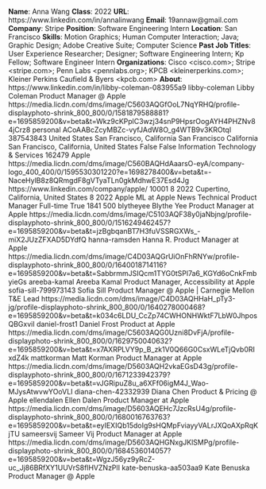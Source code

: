 **Name**: Anna Wang
**Class**: 2022
**URL**: https://www\.linkedin\.com/in/annalinwang
**Email**: 19annaw@gmail\.com
**Company**: Stripe
**Position**: Software Engineering Intern
**Location**: San Francisco
**Skills**: Motion Graphics; Human Computer Interaction; Java; Graphic Design; Adobe Creative Suite; Computer Science
**Past Job Titles**: User Experience Researcher; Designer; Software Engineering Intern; Kp Fellow; Software Engineer Intern
**Organizations**: Cisco <cisco\.com>; Stripe <stripe\.com>; Penn Labs <pennlabs\.org>; KPCB <kleinerperkins\.com>; Kleiner Perkins Caufield & Byers <kpcb\.com>
**About**: https://www\.linkedin\.com/in/libby\-coleman\-083955a9 libby\-coleman Libby Coleman Product Manager @ Apple https://media\.licdn\.com/dms/image/C5603AQGfOoL7NqYRHQ/profile\-displayphoto\-shrink\_800\_800/0/1581879588881?e=1695859200&v=beta&t=Wkz9cKPplC3wzj34snP9HpsrOogAYH4PHZNv84jCrz8 personal ACoAABcZcyMBZc\-vyfJAdW8O\_g4WTB9v3KROtqI 387543843 United States San Francisco, California San Francisco California San Francisco, California, United States False False Information Technology & Services 162479 Apple https://media\.licdn\.com/dms/image/C560BAQHdAaarsO\-eyA/company\-logo\_400\_400/0/1595530301220?e=1698278400&v=beta&t=\-NaceHylB8z8QRmgdF8gVTyaTLn0gkMdhwE37Esd4Jg https://www\.linkedin\.com/company/apple/ 10001 8 2022 Cupertino, California, United States 8 2022 Apple ML at Apple News Technical Product Manager Full\-time True 1841 500 blytheyee Blythe Yee Product Manager at Apple https://media\.licdn\.com/dms/image/C5103AQF38y0jaNbjng/profile\-displayphoto\-shrink\_800\_800/0/1516249462457?e=1695859200&v=beta&t=jzBgbqanBT7H3fuVSSRGXWs\_\-miX2JUzZFXAD5DYdfQ hanna\-ramsden Hanna R\. Product Manager at Apple https://media\.licdn\.com/dms/image/C4D03AQGrUiOnFhRNYw/profile\-displayphoto\-shrink\_800\_800/0/1640018714116?e=1695859200&v=beta&t=SabbrmmJSIQcm1TYG0tSPl7a6\_KGYd6oCnkFmbyieGs areeba\-kamal Areeba Kamal Product Manager, Accessibility at Apple sofia\-sill\-799973143 Sofia Sill Product Manager @ Apple | Carnegie Mellon T&E Lead https://media\.licdn\.com/dms/image/C4D03AQHHaH\_pTy3\-jg/profile\-displayphoto\-shrink\_800\_800/0/1640278000468?e=1695859200&v=beta&t=k034c6LDU\_CcZp74CWHONHWktF7LbW0JhposQBGxviI daniel\-frost1 Daniel Frost Product at Apple https://media\.licdn\.com/dms/image/C5603AQG0Uzni8DvFjA/profile\-displayphoto\-shrink\_800\_800/0/1629750040632?e=1695859200&v=beta&t=x7AXRPLVY9p\_B\_zk1V0Q66G0CsxWLeTjQvb0RIxdZ4k mattkorman Matt Korman Product Manager at Apple https://media\.licdn\.com/dms/image/D5603AQH2vkaEGsD43g/profile\-displayphoto\-shrink\_800\_800/0/1671233942379?e=1695859200&v=beta&t=vJGRipuZ8u\_a6XFf06igM4J\_Wao\-MJysAtwvwYOoVLI diana\-chen\-42332939 Diana Chen Product & Pricing @ Apple ellendalen Ellen Dalen Product Manager at Apple https://media\.licdn\.com/dms/image/D5603AQEHc7JzcRsU4g/profile\-displayphoto\-shrink\_800\_800/0/1680016763763?e=1695859200&v=beta&t=eyIEXIQb15doIg9sHQMpFviayyVALrJXQoAXpRqKjTU sameersvij Sameer Vij Product Manager at Apple https://media\.licdn\.com/dms/image/D5603AQHGNxgJKlSMPg/profile\-displayphoto\-shrink\_800\_800/0/1684536014057?e=1695859200&v=beta&t=WgzJ56yz9yRcZ\-uc\_Jj86BRfXY1UUVrS8flHVZNzPlI kate\-benuska\-aa503aa9 Kate Benuska Product Manager @ Apple
